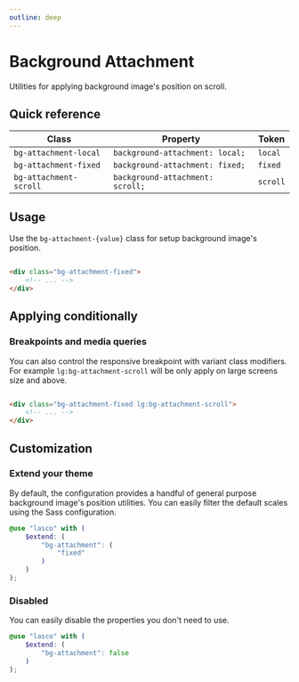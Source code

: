 ```yaml
---
outline: deep
---
```


# Background Attachment

Utilities for applying background image's position on scroll.

## Quick reference

| Class                  | Property                         | Token    |
|------------------------|----------------------------------|----------|
| `bg-attachment-local`  | `background-attachment: local;`  | `local`  |
| `bg-attachment-fixed`  | `background-attachment: fixed;`  | `fixed`  |
| `bg-attachment-scroll` | `background-attachment: scroll;` | `scroll` |

## Usage

Use the `bg-attachment-{value}` class for setup background image's position.

```html

<div class="bg-attachment-fixed">
    <!-- ... -->
</div>
```

## Applying conditionally

### Breakpoints and media queries

You can also control the responsive breakpoint with variant class modifiers. For example `lg:bg-attachment-scroll` will
be only apply on large screens size and above.

```html

<div class="bg-attachment-fixed lg:bg-attachment-scroll">
    <!-- ... -->
</div>
```

## Customization

### Extend your theme

By default, the configuration provides a handful of general purpose background image's position utilities. You can
easily filter the default scales using the Sass configuration.

```scss
@use "lasco" with (
    $extend: (
        "bg-attachment": (
            "fixed"
        )
    )
);
```

### Disabled

You can easily disable the properties you don't need to use.

```scss
@use "lasco" with (
    $extend: (
        "bg-attachment": false
    )
);
```
